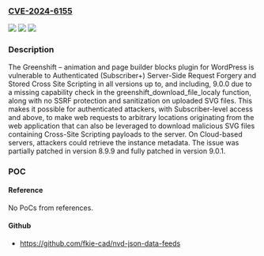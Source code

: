 ### [CVE-2024-6155](https://cve.mitre.org/cgi-bin/cvename.cgi?name=CVE-2024-6155)
![](https://img.shields.io/static/v1?label=Product&message=Greenshift%20%E2%80%93%20animation%20and%20page%20builder%20blocks&color=blue)
![](https://img.shields.io/static/v1?label=Version&message=*%3C%3D%209.0.0%20&color=brighgreen)
![](https://img.shields.io/static/v1?label=Vulnerability&message=CWE-862%20Missing%20Authorization&color=brighgreen)

### Description

The Greenshift – animation and page builder blocks plugin for WordPress is vulnerable to Authenticated (Subscriber+) Server-Side Request Forgery and Stored Cross Site Scripting in all versions up to, and including, 9.0.0 due to a missing capability check in the greenshift_download_file_localy function, along with no SSRF protection and sanitization on uploaded SVG files. This makes it possible for authenticated attackers, with Subscriber-level access and above, to make web requests to arbitrary locations originating from the web application that can also be leveraged to download malicious SVG files containing Cross-Site Scripting payloads to the server. On Cloud-based servers, attackers could retrieve the instance metadata. The issue was partially patched in version 8.9.9 and fully patched in version 9.0.1.

### POC

#### Reference
No PoCs from references.

#### Github
- https://github.com/fkie-cad/nvd-json-data-feeds

